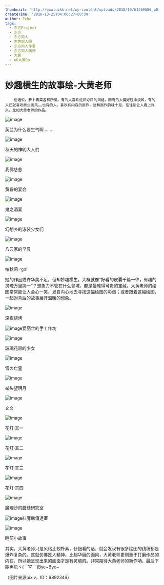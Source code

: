 ```yaml
---
thumbnail: 'http://www.uzkk.net/wp-content/uploads/2018/10/61269686_p0-825x510.jpg'
createTime: '2018-10-25T04:06:27+00:00'
author: Echo
tags:
  - 东方Project
  - 东方
  - 东方同人
  - 东方同人图
  - 东方同人作者
  - 东方同人画师
  - 大黄
  - oO大黄Oo
---
```


# 妙趣横生的故事绘-大黄老师

		俗话说，萝卜青菜各有所爱。有的人喜欢炫彩夺目的风格，而有的人偏好性冷淡风，有的人还就喜欢商业画风……也有的人，喜欢有内容的画作，这种画作韵味十足，往往能让人看上许久。比如大黄老师的作品。

![image](http://www.uzkk.net/wp-content/uploads/2018/10/52251316_p0-1024x598.jpg)

芙兰为什么要生气啊………

![image](http://www.uzkk.net/wp-content/uploads/2018/10/59128984_p0-1024x558.jpg)

秋天的神明大人們

![image](http://www.uzkk.net/wp-content/uploads/2018/10/54778771_p0-1024x598.jpg)

我佛慈悲

![image](http://www.uzkk.net/wp-content/uploads/2018/10/53031871_p0-1024x576.jpg)

黄昏的宴会

![image](http://www.uzkk.net/wp-content/uploads/2018/10/63062872_p0-1024x561.jpg)

鬼之酒宴

![image](http://www.uzkk.net/wp-content/uploads/2018/10/65916186_p0-1024x561.jpg)

幻想乡的泳装少女们

![image](http://www.uzkk.net/wp-content/uploads/2018/10/65930664_p0-1024x561.jpg)

八云家的早晨

![image](http://www.uzkk.net/wp-content/uploads/2018/10/52576256_p0-724x1024.jpg)

帕秋莉♂go!

她的作品或许华美不足，但却妙趣横生。大概就像“好看的皮囊千篇一律，有趣的灵魂万里挑一”？想象力不管在什么领域，都是最难得可贵的宝藏，大黄老师的绘图常常能让人会心一笑，发自内心地去寻找这幅绘图的彩蛋；或者跟着这幅绘图，一起对背后的故事展开温暖的想象。

![image](http://www.uzkk.net/wp-content/uploads/2018/10/69644346_p0-1024x561.jpg)

深夜烧烤

![image](http://www.uzkk.net/wp-content/uploads/2018/10/61269686_p0-1024x560.jpg)爱丽丝的手工作坊

![image](http://www.uzkk.net/wp-content/uploads/2018/10/67248561_p0-1024x561.jpg)

玻璃花房的少女

![image](http://www.uzkk.net/wp-content/uploads/2018/10/66194388_p0-1024x561.jpg)

雪の亡霊

![image](http://www.uzkk.net/wp-content/uploads/2018/10/63363216_p0-1024x561.jpg)

举头望明月

![image](http://www.uzkk.net/wp-content/uploads/2018/10/57208835_p0-724x1024.jpg)

文文

![image](http://www.uzkk.net/wp-content/uploads/2018/10/67539029_p0-724x1024.jpg)

花灯·其一

![image](http://www.uzkk.net/wp-content/uploads/2018/10/67554873_p0-724x1024.jpg)

花灯·其二

![image](http://www.uzkk.net/wp-content/uploads/2018/10/67573635_p0-724x1024.jpg)

花灯·其三

![image](http://www.uzkk.net/wp-content/uploads/2018/10/67604440_p0-724x1024.jpg)

花灯·其四

![image](http://www.uzkk.net/wp-content/uploads/2018/10/52036220_p0.jpg)

魔理沙的蘑菇研究室

![image](http://www.uzkk.net/wp-content/uploads/2018/10/64529008_p0-724x1024.jpg)紅魔館傳達室

![image](http://www.uzkk.net/wp-content/uploads/2018/10/63236562_p0-724x1024.jpg)

睡前小故事

其实，大黄老师只是风格比较朴素，仔细看的话，就会发现有很多绘图的线稿都是爆炸复杂的。这就仿佛匠人精神，比起华丽的画风，大黄老师更侧重于打磨作品的内在，所以她呈现出来的画面才是有灵魂的。非常期待大黄老师的新作呐，最后下期再见ヾ(￣▽￣)Bye~Bye~

（图片来源pixiv，ID：9892346）
